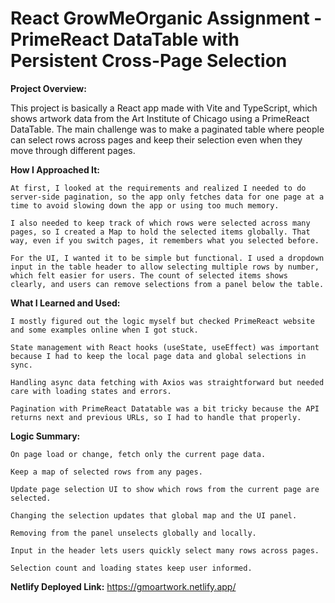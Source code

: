 # React GrowMeOrganic Assignment - PrimeReact DataTable with Persistent Cross-Page Selection
__Project Overview:__

This project is basically a React app made with Vite and TypeScript, which shows artwork data from the Art Institute of Chicago using a PrimeReact DataTable. The main challenge was to make a paginated table where people can select rows across pages and keep their selection even when they move through different pages.

__How I Approached It:__

    At first, I looked at the requirements and realized I needed to do server-side pagination, so the app only fetches data for one page at a time to avoid slowing down the app or using too much memory.
    
    I also needed to keep track of which rows were selected across many pages, so I created a Map to hold the selected items globally. That way, even if you switch pages, it remembers what you selected before.
    
    For the UI, I wanted it to be simple but functional. I used a dropdown input in the table header to allow selecting multiple rows by number, which felt easier for users. The count of selected items shows clearly, and users can remove selections from a panel below the table.

__What I Learned and Used:__

    I mostly figured out the logic myself but checked PrimeReact website and some examples online when I got stuck.
    
    State management with React hooks (useState, useEffect) was important because I had to keep the local page data and global selections in sync.
    
    Handling async data fetching with Axios was straightforward but needed care with loading states and errors.
    
    Pagination with PrimeReact Datatable was a bit tricky because the API returns next and previous URLs, so I had to handle that properly.

__Logic Summary:__

    On page load or change, fetch only the current page data.
    
    Keep a map of selected rows from any pages.
    
    Update page selection UI to show which rows from the current page are selected.
    
    Changing the selection updates that global map and the UI panel.
    
    Removing from the panel unselects globally and locally.
    
    Input in the header lets users quickly select many rows across pages.
    
    Selection count and loading states keep user informed.

__Netlify Deployed Link:__ 
https://gmoartwork.netlify.app/
